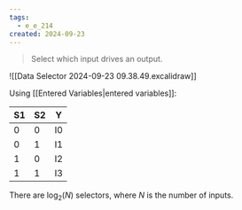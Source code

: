 ```yaml
---
tags:
  - e_e_214
created: 2024-09-23
---
```


> Select which input drives an output.

![[Data Selector 2024-09-23 09.38.49.excalidraw]]

Using [[Entered Variables|entered variables]]:

| S1  | S2  | Y   |
| --- | --- | --- |
| 0   | 0   | I0  |
| 0   | 1   | I1  |
| 1   | 0   | I2  |
| 1   | 1   | I3  |

There are $\log_2(N)$ selectors, where $N$ is the number of inputs.